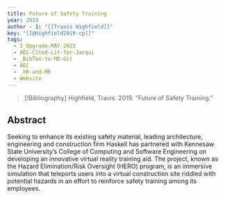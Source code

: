 ```yaml
---
title: Future of Safety Training
year: 2019
author - 1: "[[Travis Highfield]]"
key: "[[@Highfield2019-cp]]"
tags:
  - 2_Upgrade-MAY-2023
  - AEC-Cited-Lit-for-Jacqui
  - _BibTex-to-MD-Git
  - AEC
  - _XR-and-MR
  - Website
---
```


> [!Bibliography]
> Highfield, Travis. 2019. “Future of Safety Training.” 

## Abstract
Seeking to enhance its existing safety material, leading architecture, engineering and construction firm Haskell has partnered with Kennesaw State University’s College of Computing and Software Engineering on developing an innovative virtual reality training aid. The project, known as the Hazard Elimination/Risk Oversight (HERO) program, is an immersive simulation that teleports users into a virtual construction site riddled with potential hazards in an effort to reinforce safety training among its employees.